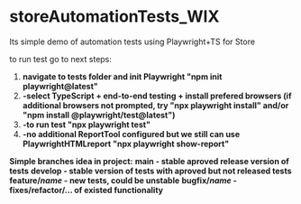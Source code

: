 # storeAutomationTests_WIX
Its simple demo of automation tests using Playwright+TS for Store

to run test go to next steps:
1. **navigate to tests folder and init Playwright "npm init playwright@latest"**
2. **-select TypeScript + end-to-end testing + install prefered browsers (if additional browsers not prompted, try "npx playwright install" and/or "npm install @playwright/test@latest")**
3. **-to run test "npx playwright test"**
4. **-no additional ReportTool configured but we still can use PlaywrightHTMLreport "npx playwright show-report"**


**Simple branches idea in project:**
**main - stable aproved release version of tests**
**develop - stable version of tests with aproved but not released tests**
**feature/*name* - new tests, could be unstable**
**bugfix/*name* - fixes/refactor/... of existed functionality**
